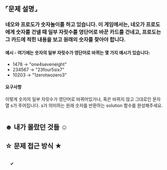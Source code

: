 ## ⌜문제 설명⌟
### 네오와 프로도가 숫자놀이를 하고 있습니다. 이 게임에서는, 네오가 프로도에게 숫자를 건넬 때 일부 자릿수를 영단어로 바꾼 카드를 건네고, 프로도는 그 카드에 적힌 내용을 보고 원래의 숫자를 찾아야 합니다.

#### 예시 - 여기에는 숫자의 일부 자릿수가 영단어로 바뀌는 몇 가지 예시가 있습니다:

* 1478 → "one4seveneight"
* 234567 → "23four5six7"
* 10203 → "1zerotwozero3"
#### 요구사항
이렇게 숫자의 일부 자릿수가 영단어로 바뀌어있거나, 혹은 바뀌지 않고 그대로인 문자열 s가 주어집니다. s가 의미하는 원래 숫자를 반환하는 solution 함수를 완성해주세요.
```python

```

## ☻ 내가 몰랐던 것들 ☺︎
## ☆ 문제 접근 방식 ★
<br> &nbsp;&nbsp;&nbsp; ✔︎